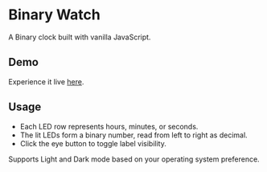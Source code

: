 # Binary Watch

A Binary clock built with vanilla JavaScript.

## Demo

Experience it live [here](https://wantaekchoi.github.io/binary-watch/).

## Usage

- Each LED row represents hours, minutes, or seconds.
- The lit LEDs form a binary number, read from left to right as decimal.
- Click the eye button to toggle label visibility.

Supports Light and Dark mode based on your operating system preference.
